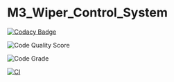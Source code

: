 # M3_Wiper_Control_System

[![Codacy Badge](https://app.codacy.com/project/badge/Grade/8b4da8eabfef4d1bb12160969fa8d985)](https://www.codacy.com/gh/PotlaSiva/M3_Wiper_Control_System/dashboard?utm_source=github.com&amp;utm_medium=referral&amp;utm_content=PotlaSiva/M3_Wiper_Control_System&amp;utm_campaign=Badge_Grade)


![Code Quality Score](https://api.codiga.io/project/33458/score/svg)


![Code Grade](https://api.codiga.io/project/33458/status/svg)

[![CI](https://github.com/PotlaSiva/M3_Wiper_Control_System/actions/workflows/CI.yml/badge.svg)](https://github.com/PotlaSiva/M3_Wiper_Control_System/actions/workflows/CI.yml)
